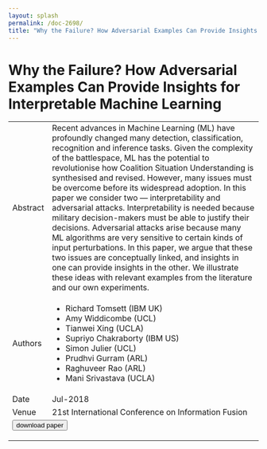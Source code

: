 ```yaml
---
layout: splash
permalink: /doc-2698/
title: "Why the Failure? How Adversarial Examples Can Provide Insights for Interpretable Machine Learning"
---
```


# Why the Failure? How Adversarial Examples Can Provide Insights for Interpretable Machine Learning

<table>
    <tbody>
    <tr>
        <td>Abstract</td>
        <td>Recent advances in Machine Learning (ML) have profoundly changed many detection, classification, recognition and inference tasks. Given the complexity of the battlespace, ML has the potential to revolutionise how Coalition Situation Understanding is synthesised and revised. However, many issues must be overcome before its widespread adoption. In this paper we consider two — interpretability and adversarial attacks. Interpretability is needed because military decision-makers must be able to justify their decisions. Adversarial attacks arise because many ML algorithms are very sensitive to certain kinds of input perturbations. In this paper, we argue that these two issues are conceptually linked, and insights in one can provide insights in the other. We illustrate these ideas with relevant examples from the literature and our own experiments.</td>
    </tr>
    <tr>
        <td>Authors</td>
        <td>
            <ul>
                <li>Richard Tomsett (IBM UK)</li>
                <li>Amy Widdicombe (UCL)</li>
                <li>Tianwei Xing (UCLA)</li>
                <li>Supriyo Chakraborty (IBM US)</li>
                <li>Simon Julier (UCL)</li>
                <li>Prudhvi Gurram (ARL)</li>
                <li>Raghuveer Rao (ARL)</li>
                <li>Mani Srivastava (UCLA)</li>
            </ul>
        </td>
    </tr>
    <tr>
        <td>Date</td>
        <td>Jul-2018</td>
    </tr>
    <tr>
        <td>Venue</td>
        <td>21st International Conference on Information Fusion</td>
    </tr>
        <tr>
            <td colspan="2">
                <form method="get" action="https://dais-ita.org/sites/default/files/2374_paper.pdf">
                    <button type="submit">download paper</button>
                </form>
            </td>
        </tr>
    </tbody>
</table>
